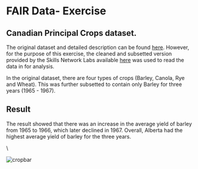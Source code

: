 # FAIR Data- Exercise

## Canadian Principal Crops dataset.

The original dataset and detailed description can be found [here](https://www150.statcan.gc.ca/t1/tbl1/en/tv.action?pid=3210035901). However, for the purpose of this exercise, the cleaned and subsetted version provided by the Skills Network Labs available [here](https://cf-courses-data.s3.us.cloud-object-storage.appdomain.cloud/IBM-RP0203EN-SkillsNetwork/labs/Practice%20Assignment/Annual_Crop_Data.csv) was used to read the data in for analysis.

In the original dataset, there are four types of crops (Barley, Canola, Rye and Wheat). This was further subsetted to contain only Barley for three years (1965 - 1967).

## Result

The result showed that there was an increase in the average yield of barley from 1965 to 1966, which later declined in 1967. Overall, Alberta had the highest average yield of barley for the three years.

\

![cropbar](https://github.com/GakenouOF/FAIR-Data---Exercise/blob/main/cropbar.png "A bar graph to show the average yield of Barley for Alberta, Canada and Saskatchewan in the year 1965 - 1967")



